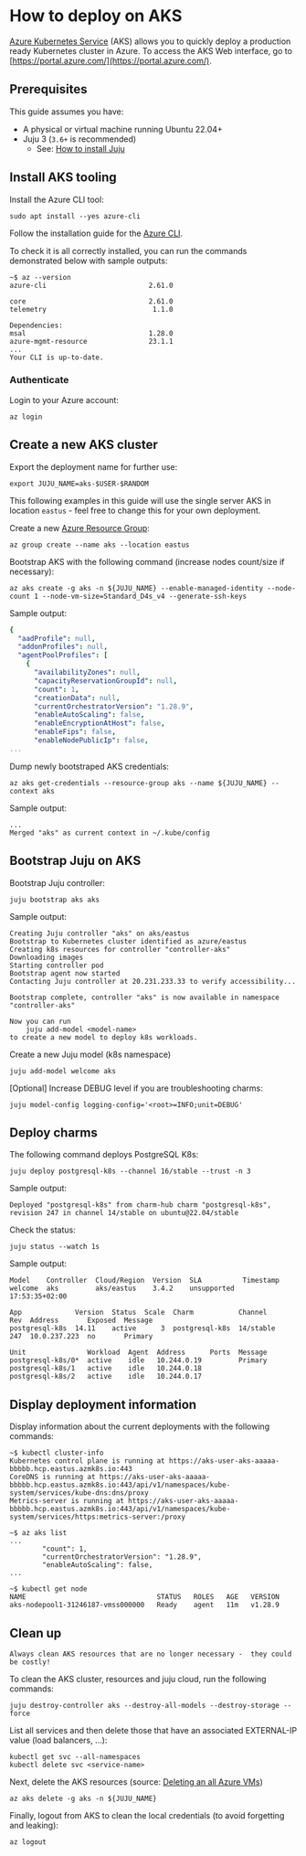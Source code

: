 # How to deploy on AKS

[Azure Kubernetes Service](https://learn.microsoft.com/en-us/azure/aks/) (AKS) allows you to quickly deploy a production ready Kubernetes cluster in Azure. To access the AKS Web interface, go to [https://portal.azure.com/](https://portal.azure.com/).

## Prerequisites

This guide assumes you have:

* A physical or virtual machine running Ubuntu 22.04+
* Juju 3 (`3.6+` is recommended)
  * See: [How to install Juju](https://documentation.ubuntu.com/juju/3.6/howto/manage-juju/#install-juju)

## Install AKS tooling

Install the Azure CLI tool:

```text
sudo apt install --yes azure-cli
```

Follow the installation guide for the [Azure CLI](https://learn.microsoft.com/en-us/cli/azure/what-is-azure-cli).

To check it is all correctly installed, you can run the commands demonstrated below with sample outputs:

```text
~$ az --version
azure-cli                         2.61.0

core                              2.61.0
telemetry                          1.1.0

Dependencies:
msal                              1.28.0
azure-mgmt-resource               23.1.1
...
Your CLI is up-to-date.
```

### Authenticate

Login to your Azure account:

```text
az login
```

## Create a new AKS cluster

Export the deployment name for further use:
```text
export JUJU_NAME=aks-$USER-$RANDOM
```

This following examples in this guide will use the single server AKS in location `eastus` - feel free to change this for your own deployment.

Create a new [Azure Resource Group](https://learn.microsoft.com/en-us/cli/azure/manage-azure-groups-azure-cli):

```text
az group create --name aks --location eastus
```
Bootstrap AKS with the following command (increase nodes count/size if necessary):
```text
az aks create -g aks -n ${JUJU_NAME} --enable-managed-identity --node-count 1 --node-vm-size=Standard_D4s_v4 --generate-ssh-keys
```

Sample output:
```yaml
{
  "aadProfile": null,
  "addonProfiles": null,
  "agentPoolProfiles": [
    {
      "availabilityZones": null,
      "capacityReservationGroupId": null,
      "count": 1,
      "creationData": null,
      "currentOrchestratorVersion": "1.28.9",
      "enableAutoScaling": false,
      "enableEncryptionAtHost": false,
      "enableFips": false,
      "enableNodePublicIp": false,
...
```

Dump newly bootstraped AKS credentials:
```text
az aks get-credentials --resource-group aks --name ${JUJU_NAME} --context aks
```

Sample output:
```text
...
Merged "aks" as current context in ~/.kube/config
```

## Bootstrap Juju on AKS

Bootstrap Juju controller:
```text
juju bootstrap aks aks
```
Sample output:
```text
Creating Juju controller "aks" on aks/eastus
Bootstrap to Kubernetes cluster identified as azure/eastus
Creating k8s resources for controller "controller-aks"
Downloading images
Starting controller pod
Bootstrap agent now started
Contacting Juju controller at 20.231.233.33 to verify accessibility...

Bootstrap complete, controller "aks" is now available in namespace "controller-aks"

Now you can run
	juju add-model <model-name>
to create a new model to deploy k8s workloads.
```

Create a new Juju model (k8s namespace)
```text
juju add-model welcome aks
```
[Optional] Increase DEBUG level if you are troubleshooting charms:
```text
juju model-config logging-config='<root>=INFO;unit=DEBUG'
```

## Deploy charms

The following command deploys PostgreSQL K8s:

```text
juju deploy postgresql-k8s --channel 16/stable --trust -n 3
```
Sample output:
```text
Deployed "postgresql-k8s" from charm-hub charm "postgresql-k8s", revision 247 in channel 14/stable on ubuntu@22.04/stable
```

Check the status:
```text
juju status --watch 1s
```
Sample output:
```text
Model    Controller  Cloud/Region  Version  SLA          Timestamp
welcome  aks         aks/eastus    3.4.2    unsupported  17:53:35+02:00

App             Version  Status  Scale  Charm           Channel       Rev  Address       Exposed  Message
postgresql-k8s  14.11    active      3  postgresql-k8s  14/stable     247  10.0.237.223  no       Primary

Unit               Workload  Agent  Address      Ports  Message
postgresql-k8s/0*  active    idle   10.244.0.19         Primary
postgresql-k8s/1   active    idle   10.244.0.18         
postgresql-k8s/2   active    idle   10.244.0.17  
```

## Display deployment information

Display information about the current deployments with the following commands:
```text
~$ kubectl cluster-info 
Kubernetes control plane is running at https://aks-user-aks-aaaaa-bbbbb.hcp.eastus.azmk8s.io:443
CoreDNS is running at https://aks-user-aks-aaaaa-bbbbb.hcp.eastus.azmk8s.io:443/api/v1/namespaces/kube-system/services/kube-dns:dns/proxy
Metrics-server is running at https://aks-user-aks-aaaaa-bbbbb.hcp.eastus.azmk8s.io:443/api/v1/namespaces/kube-system/services/https:metrics-server:/proxy

~$ az aks list
...
        "count": 1,
        "currentOrchestratorVersion": "1.28.9",
        "enableAutoScaling": false,
...

~$ kubectl get node
NAME                                STATUS   ROLES   AGE   VERSION
aks-nodepool1-31246187-vmss000000   Ready    agent   11m   v1.28.9
```

## Clean up

```{caution}
Always clean AKS resources that are no longer necessary -  they could be costly!
```

To clean the AKS cluster, resources and juju cloud, run the following commands:

```text
juju destroy-controller aks --destroy-all-models --destroy-storage --force
```

List all services and then delete those that have an associated EXTERNAL-IP value (load balancers, ...):

```text
kubectl get svc --all-namespaces
kubectl delete svc <service-name> 
```

Next, delete the AKS resources (source: [Deleting an all Azure VMs](https://learn.microsoft.com/en-us/cli/azure/delete-azure-resources-at-scale#delete-all-azure-resources-of-a-type)) 

```text
az aks delete -g aks -n ${JUJU_NAME}
```

Finally, logout from AKS to clean the local credentials (to avoid forgetting and leaking):
```text
az logout
```

